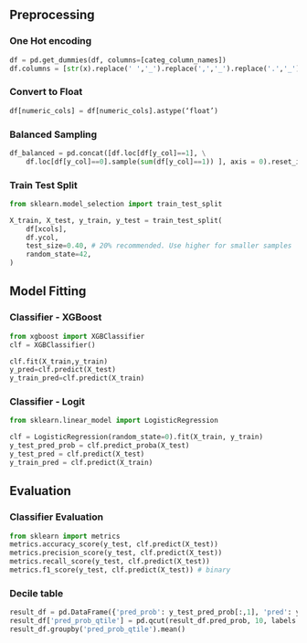 ## Preprocessing
### One Hot encoding
```py
df = pd.get_dummies(df, columns=[categ_column_names])
df.columns = [str(x).replace(' ','_').replace(',','_').replace('.','_') for x in df.columns]
```

### Convert to Float
```py
df[numeric_cols] = df[numeric_cols].astype(‘float’)
```

### Balanced Sampling
```py
df_balanced = pd.concat([df.loc[df[y_col]==1], \
	df.loc[df[y_col]==0].sample(sum(df[y_col]==1)) ], axis = 0).reset_index()  # Swap 0 & 1 when 1 needs to sampled down
```

### Train Test Split
```py
from sklearn.model_selection import train_test_split

X_train, X_test, y_train, y_test = train_test_split(
    df[xcols],
    df.ycol,
    test_size=0.40, # 20% recommended. Use higher for smaller samples
    random_state=42,
)
```

## Model Fitting

### Classifier - XGBoost
```py
from xgboost import XGBClassifier
clf = XGBClassifier()

clf.fit(X_train,y_train)
y_pred=clf.predict(X_test)
y_train_pred=clf.predict(X_train)
```


### Classifier - Logit
```py
from sklearn.linear_model import LogisticRegression

clf = LogisticRegression(random_state=0).fit(X_train, y_train)
y_test_pred_prob = clf.predict_proba(X_test)
y_test_pred = clf.predict(X_test)
y_train_pred = clf.predict(X_train)
```

## Evaluation

### Classifier Evaluation
```py
from sklearn import metrics
metrics.accuracy_score(y_test, clf.predict(X_test)) 
metrics.precision_score(y_test, clf.predict(X_test))
metrics.recall_score(y_test, clf.predict(X_test))
metrics.f1_score(y_test, clf.predict(X_test)) # binary
```

### Decile table
```py
result_df = pd.DataFrame({'pred_prob': y_test_pred_prob[:,1], 'pred': y_test_pred, 'actual': y_test}).reset_index(drop=True)
result_df['pred_prob_qtile'] = pd.qcut(result_df.pred_prob, 10, labels = range(0,10))
result_df.groupby('pred_prob_qtile').mean()
```
